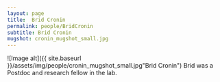 ```yaml
---
layout: page
title:  Brid Cronin
permalink: people/BridCronin
subtitle: Brid Cronin
mugshot: cronin_mugshot_small.jpg
---
```

![Image alt]({{ site.baseurl }}/assets/img/people/cronin_mugshot_small.jpg"Brid Cronin")
Brid was a Postdoc and research fellow in the lab.
